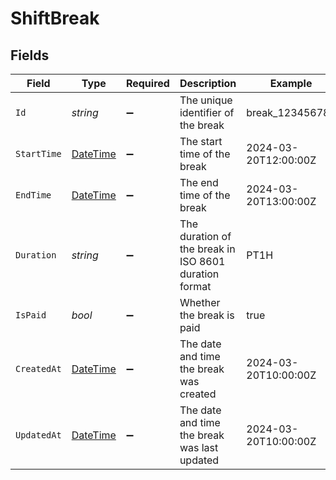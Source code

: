 # ShiftBreak


## Fields

| Field                                                                                 | Type                                                                                  | Required                                                                              | Description                                                                           | Example                                                                               |
| ------------------------------------------------------------------------------------- | ------------------------------------------------------------------------------------- | ------------------------------------------------------------------------------------- | ------------------------------------------------------------------------------------- | ------------------------------------------------------------------------------------- |
| `Id`                                                                                  | *string*                                                                              | :heavy_minus_sign:                                                                    | The unique identifier of the break                                                    | break_123456789                                                                       |
| `StartTime`                                                                           | [DateTime](https://learn.microsoft.com/en-us/dotnet/api/system.datetime?view=net-5.0) | :heavy_minus_sign:                                                                    | The start time of the break                                                           | 2024-03-20T12:00:00Z                                                                  |
| `EndTime`                                                                             | [DateTime](https://learn.microsoft.com/en-us/dotnet/api/system.datetime?view=net-5.0) | :heavy_minus_sign:                                                                    | The end time of the break                                                             | 2024-03-20T13:00:00Z                                                                  |
| `Duration`                                                                            | *string*                                                                              | :heavy_minus_sign:                                                                    | The duration of the break in ISO 8601 duration format                                 | PT1H                                                                                  |
| `IsPaid`                                                                              | *bool*                                                                                | :heavy_minus_sign:                                                                    | Whether the break is paid                                                             | true                                                                                  |
| `CreatedAt`                                                                           | [DateTime](https://learn.microsoft.com/en-us/dotnet/api/system.datetime?view=net-5.0) | :heavy_minus_sign:                                                                    | The date and time the break was created                                               | 2024-03-20T10:00:00Z                                                                  |
| `UpdatedAt`                                                                           | [DateTime](https://learn.microsoft.com/en-us/dotnet/api/system.datetime?view=net-5.0) | :heavy_minus_sign:                                                                    | The date and time the break was last updated                                          | 2024-03-20T10:00:00Z                                                                  |